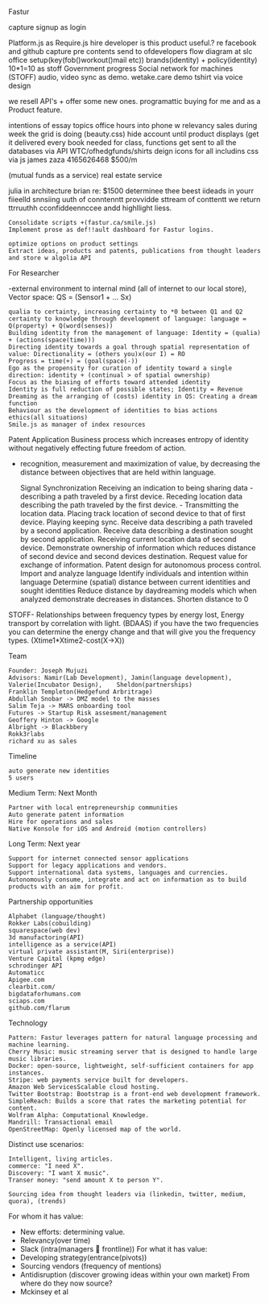 Fastur

capture signup as login


Platform.js as Require.js
hire developer
is this product useful.? re facebook and github
capture pre contents send to ofdevelopers
flow diagram at slc
office setup(key(fob()workout()mail etc))
brands(identity) + policy(identity)
10*1=10 as stoff
Government progress
Social network for machines (STOFF) audio, video sync as demo.
wetake.care demo tshirt via voice design

we resell API's + offer some new ones.
programattic buying for me and as a Product feature.

intentions of essay topics
office hours into phone w relevancy
sales during week
the grid is doing (beauty.css)
hide account until product displays (get it delivered
every book needed for class,
functions get sent to all the databases via API
WTC/ofhedgfunds/shirts
deign icons for all
includins css via js
james zaza 4165626468 $500/m


(mutual funds as a service)
real estate service

julia in architecture
brian re: $1500
determinee thee beest iideads in yourr fiieelld
snnsiing uuth of conntenntt provvidde sttream of conttentt we return ttrruuthh cconfiddeennccee andd highllight liess.

    Consolidate scripts +(fastur.ca/smile.js)
    Implement prose as def!!ault dashboard for Fastur logins.
    
    optimize options on product settings
    Extract ideas, products and patents, publications from thought leaders and store w algolia API

For Researcher

-external environment to internal mind (all of internet to our local store), Vector space: QS = (Sensor1 + … Sx)

    qualia to certainty, increasing certainty to *0 between Q1 and Q2
    certainty to knowledge through development of language: language = Q(property) + Q(word(senses))
    Building identity from the management of language: Identity = (qualia) + (actions(space(time)))
    Directing identity towards a goal through spatial representation of value: Directionality = (others you)x(our I) = RO
    Progress = time(+) = (goal(space(-))
    Ego as the propensity for curation of identity toward a single direction: identity + (continual > of spatial ownership)
    Focus as the biasing of efforts toward attended identity
    Identity is full reduction of possible states; Identity = Revenue
    Dreaming as the arranging of (costs) identity in QS: Creating a dream function
    Behaviour as the development of identities to bias actions
    ethics(all situations)
    Smile.js as manager of index resources

Patent Application
Business process which increases entropy of identity without negatively effecting future freedom of action.
- recognition, measurement and maximization of value, by decreasing the distance between objectives that are held within language.

    Signal Synchronization Receiving an indication to being sharing data - describing a path traveled by a first device. Receding location data describing the path traveled by the first device. - Transmitting the location data. Placing track location of second device to that of first device. Playing keeping sync.
    Receive data describing a path traveled by a second application.
    Receive data describing a destination sought by second application.
    Receiving current location data of second device.
    Demonstrate ownership of information which reduces distance of second device and second devices destination.
    Request value for exchange of information.
    Patent design for autonomous process control.
    Import and analyze language
    Identify individuals and intention within language
    Determine (spatial) distance between current identities and sought identities
    Reduce distance by daydreaming models which when analyzed demonstrate decreases in distances.
    Shorten distance to 0


STOFF- Relationships between frequency types by energy lost, Energy transport by correlation with light. (BDAAS) if you have the two frequencies you can determine the energy change and that will give you the frequency types. (Xtime1*Xtime2-cost(X->X)) 

Team

    Founder: Joseph Mujuzi
    Advisors: Namir(Lab Development), Jamin(language development), Valerie(Incubator Design),    Sheldon(partnerships)
    Franklin Templeton(Hedgefund Arbritrage)
    Abdullah Snobar -> DMZ model to the masses
    Salim Teja -> MARS onboarding tool
    Futures -> Startup Risk assesment/management
    Geoffery Hinton -> Google
    Albright -> Blackbbery
    Rokk3rlabs
    richard xu as sales 

Timeline

    auto generate new identities
    5 users

Medium Term: Next Month

    Partner with local entrepreneurship communities
    Auto generate patent information
    Hire for operations and sales
    Native Konsole for iOS and Android (motion controllers)

Long Term: Next year

    Support for internet connected sensor applications
    Support for legacy applications and vendors.
    Support international data systems, languages and currencies.
    Autonomously consume, integrate and act on information as to build products with an aim for profit.

Partnership opportunities

    Alphabet (language/thought)
    Rokker Labs(cobuilding)
    squarespace(web dev)
    3d manufactoring(API)
    intelligence as a service(API)
    virtual private assistant(M, Siri(enterprise))
    Venture Capital (kpmg edge)
    schrodinger API
    Automaticc
    Apigee.com
    clearbit.com/
    bigdataforhumans.com
    sciaps.com
    github.com/flarum

Technology

    Pattern: Fastur leverages pattern for natural language processing and machine learning.
    Cherry Music: music streaming server that is designed to handle large music libraries.
    Docker: open-source, lightweight, self-sufficient containers for app instances.
    Stripe: web payments service built for developers.
    Amazon Web ServicesScalable cloud hosting.
    Twitter Bootstrap: Bootstrap is a front-end web development framework.
    SimpleReach: Builds a score that rates the marketing potential for content.
    Wolfram Alpha: Computational Knowledge.
    Mandrill: Transactional email
    OpenStreetMap: Openly licensed map of the world.

Distinct use scenarios:

    Intelligent, living articles.
    commerce: "I need X".
    Discovery: "I want X music".
    Transer money: "send amount X to person Y".
    
    Sourcing idea from thought leaders via (linkedin, twitter, medium, quora), (trends)
For whom it has value: 
-	New efforts: determining value.
-	Relevancy(over time)
-	Slack (intra(managers  frontline))
For what it has value:
-	Developing strategy(entrance(pivots))
-	Sourcing vendors (frequency of mentions)
-	Antidisruption (discover growing ideas within your own market)
From where do they now source?
-	Mckinsey et al


